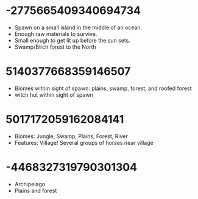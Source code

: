 -2775665409340694734
====================

- Spawn on a small island in the middle of an ocean.
- Enough raw materials to survive.
- Small enough to get lit up before the sun sets.
- Swamp/Birch forest to the North


5140377668359146507
===================

- Biomes within sight of spawn: plains, swamp, forest, and roofed forest
- witch hut within sight of spawn


5017172059162084141
===================

- Biomes: Jungle, Swamp, Plains, Forest, River
- Features: Village! Several groups of horses near village


-4468327319790301304
====================

- Archipelago
- Plains and forest

